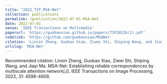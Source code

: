 ```yaml
---
title: "2022_TIP_MSA-Net"
collection: publications
permalink: /publication/2022-07-01-MSA-Net
date: 2022-07-01
venue: 'IEEE Transactions on Multimedia'
paperurl: 'https://guobaoxiao.github.io/papers/TIP2022b(1).pdf'
codelink: 'https://github.com/guobaoxiao/MSANet'
citation: 'Linxin Zheng, Guobao Xiao, Ziwei Shi, Shiping Wang, and Jiayi Ma. MSA-Net: Establishing reliable correspondences by multiscale attention network[J]. IEEE Transactions on Image Processing, 2022, 31: 4598-4608.'
urlslug: 'MSA-Net'
---
```

Recommended citation: Linxin Zheng, Guobao Xiao, Ziwei Shi, Shiping Wang, and Jiayi Ma. MSA-Net: Establishing reliable correspondences by multiscale attention network[J]. IEEE Transactions on Image Processing, 2022, 31: 4598-4608.